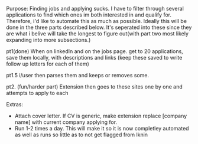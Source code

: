 Purpose:
Finding jobs and applying sucks. I have to filter through several applications to find which ones im both interested in and qualify for. 
Therefore, i'd like to automate this as much as possible. Ideally this will be done in the three parts described below. It's seperated into these
since they are what i belive will take the longest to figure out(with part two most likely expanding into more subsections.)

pt1(done)
When on linkedIn and on the jobs page. 
get to 20 applications, save them locally, with descriptions and links
(keep these saved to write follow up letters for each of them)

pt1.5
i/user then parses them and keeps or removes some.

pt2.
(fun/harder part)
Extension then goes to these sites one by one and attempts to apply to each

Extras:

- Attach cover letter. If CV is generic, make extension replace [company name] with current company applying for.
- Run 1-2 times a day. This will make it so it is now completley automated as well as runs so little as to not get flagged from lknin

